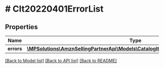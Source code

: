 # # CIt20220401ErrorList

## Properties

Name | Type | Description | Notes
------------ | ------------- | ------------- | -------------
**errors** | [**\MPSolutions\AmznSellingPartnerApi\Models\CatalogItems20220401\CIt20220401Error[]**](CIt20220401Error.md) |  |

[[Back to Model list]](../../README.md#models) [[Back to API list]](../../README.md#endpoints) [[Back to README]](../../README.md)
